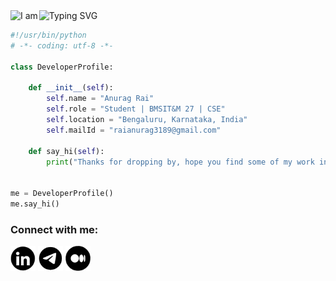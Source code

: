 <div style="display:flex; gap:2px;">
  <!-- "I am" -->
  <picture>
    <source media="(prefers-color-scheme: dark)"
      srcset="https://readme-typing-svg.demolab.com?font=Lora&duration=1&pause=1000&color=FFFFFF&vCenter=true&width=45&lines=I+am" />
    <img src="https://readme-typing-svg.demolab.com?font=Lora&duration=1&pause=1000&color=000000&vCenter=true&width=45&lines=I+am"
         alt="I am" />
  </picture>

  <!-- Typing animation -->
  <picture>
    <source media="(prefers-color-scheme: dark)"
      srcset="https://readme-typing-svg.demolab.com?font=Lora&pause=1000&color=000000&vCenter=true&width=450&lines=𝒂𝒍𝒑𝒉𝒂%40+GDG+on+Campus+BMSIT%26M;𝒘𝒆𝒃𝒎𝒂𝒔𝒕𝒆𝒓%40+AR+VR+Hub+BMSIT%26M;an+Android+Developer;an+AI%26ML+Explorer;a+Cloud+Enthusiast;a+Creative+Tech+Storyteller;an+AR%2FVR+Explorer;and+most+importantly%2C+a+Dreamer" />
    <img src="https://readme-typing-svg.demolab.com?font=Lora&pause=1000&color=000000&vCenter=true&width=450&lines=𝒂𝒍𝒑𝒉𝒂%40+GDG+on+Campus+BMSIT%26M;𝒘𝒆𝒃𝒎𝒂𝒔𝒕𝒆𝒓%40+AR+VR+Hub+BMSIT%26M;an+Android+Developer;an+AI%26ML+Explorer;a+Cloud+Enthusiast;a+Creative+Tech+Storyteller;an+AR%2FVR+Explorer;and+most+importantly%2C+a+Dreamer"
         alt="Typing SVG" />
  </picture>

</div>





```python
#!/usr/bin/python
# -*- coding: utf-8 -*-

class DeveloperProfile:

    def __init__(self):
        self.name = "Anurag Rai"
        self.role = "Student | BMSIT&M 27 | CSE"
        self.location = "Bengaluru, Karnataka, India"
        self.mailId = "raianurag3189@gmail.com"

    def say_hi(self):
        print("Thanks for dropping by, hope you find some of my work interesting.")


me = DeveloperProfile()
me.say_hi()
```

<h3 align="left">Connect with me:</h3>
<p align="left">
<a href="https://www.linkedin.com/in/r-anurag" target="blank"><img align="center" src="./connect-with-me-icons/linkedinIcon.png" alt="r-anurag" height="40" width="40" /></a>
<a href="https://mailto:raianurag3189@gmail.com" target="blank"><img align="center" src="./connect-with-me-icons/mail.png" alt="r-anurag" height="40" width="40" /></a>
<a href="https://medium.com/@raianurag3189" target="blank"><img align="center" src="./connect-with-me-icons/medium.png" alt="r-anurag" height="40" width="40" /></a>
</p>

